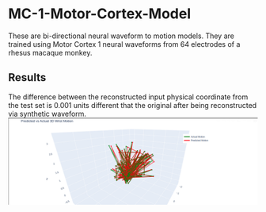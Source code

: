 # MC-1-Motor-Cortex-Model

These are bi-directional neural waveform to motion models. They are trained using Motor Cortex 1 neural waveforms from 64 electrodes of a rhesus macaque monkey.

## Results
The difference between the reconstructed input physical coordinate from the test set is 0.001 units different that the original after being reconstructed via synthetic waveform.
![](/imgs/predicted-vs-actual-movement-from-neural-waveform.png)
